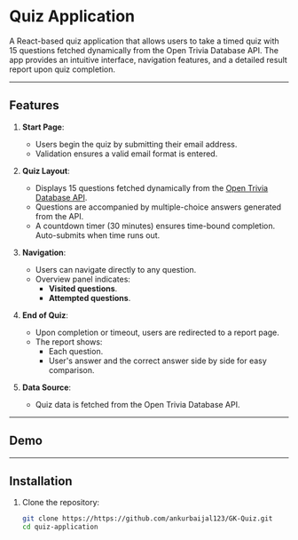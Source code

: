 # Quiz Application

A React-based quiz application that allows users to take a timed quiz with 15 questions fetched dynamically from the Open Trivia Database API. The app provides an intuitive interface, navigation features, and a detailed result report upon quiz completion.

---

## Features

1. **Start Page**:
   - Users begin the quiz by submitting their email address.
   - Validation ensures a valid email format is entered.

2. **Quiz Layout**:
   - Displays 15 questions fetched dynamically from the [Open Trivia Database API](https://opentdb.com/api.php?amount=15).
   - Questions are accompanied by multiple-choice answers generated from the API.
   - A countdown timer (30 minutes) ensures time-bound completion. Auto-submits when time runs out.

3. **Navigation**:
   - Users can navigate directly to any question.
   - Overview panel indicates:
     - **Visited questions**.
     - **Attempted questions**.

4. **End of Quiz**:
   - Upon completion or timeout, users are redirected to a report page.
   - The report shows:
     - Each question.
     - User's answer and the correct answer side by side for easy comparison.

5. **Data Source**:
   - Quiz data is fetched from the Open Trivia Database API.

---

## Demo


---

## Installation

1. Clone the repository:
   ```bash
   git clone https://https://github.com/ankurbaijal123/GK-Quiz.git
   cd quiz-application
